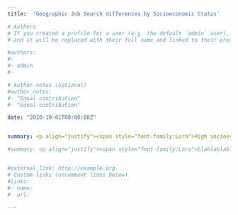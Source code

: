 ```yaml
---
title:  'Geographic Job Search differences by Socioeconomic Status'

# Authors
# If you created a profile for a user (e.g. the default `admin` user), write the username (folder name) here
# and it will be replaced with their full name and linked to their profile.

#authors:
#- 
#- admin
#- 

# Author notes (optional)
#author_notes:
#- "Equal contribution"
#- "Equal contribution"

date: "2020-10-01T00:00:00Z"


summary: <p align="justify"><span style="font-family:Lora">High socioeconomic-status university graduates are more likely to migrate internationally than their lower socioeconomic-status counterparts. Low socioeconomic individuals could be left behind, despite being university graduates, in countries with high youth unemployment rates. This limits the university's role as a tool to foster social mobility. I study the mechanisms underlying university graduates' different geographic location choices by socioeconomic status. I use an information experiment to investigate the role of information frictions and study credit constraints and other costs (e.g., knowledge of the language) as alternative mechanisms.</span>

#summary: <p align="justify"><span style="font-family:Lora">blablablabla </br></br><ins>Presented at</ins>&colon; </span>


#external_link: http://example.org
# Custom links (uncomment lines below)
#links:
#- name:
#  url:

---
```


